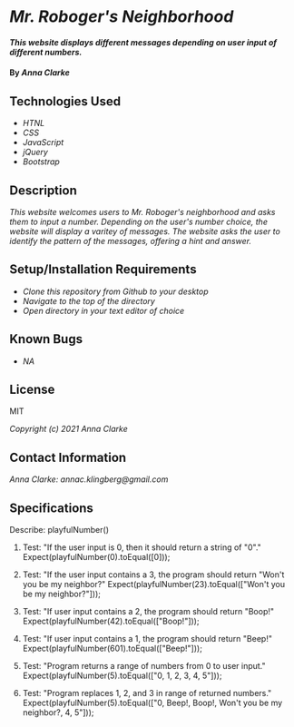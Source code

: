 # _Mr. Roboger's Neighborhood_

#### _This website displays different messages depending on user input of different numbers._

#### By _**Anna Clarke**_

## Technologies Used

* _HTNL_
* _CSS_
* _JavaScript_
* _jQuery_
* _Bootstrap_

## Description

_This website welcomes users to Mr. Roboger's neighborhood and asks them to input a number. Depending on the user's number choice, the website will display a varitey of messages. The website asks the user to identify the pattern of the messages, offering a hint and answer._

## Setup/Installation Requirements

* _Clone this repository from Github to your desktop_
* _Navigate to the top of the directory_
* _Open directory in your text editor of choice_


## Known Bugs

* _NA_

## License

MIT

_Copyright (c) 2021 Anna Clarke_

## Contact Information

_Anna Clarke: annac.klingberg@gmail.com_

## Specifications

Describe: playfulNumber()

1. Test: "If the user input is 0, then it should return a string of "0"."
Expect(playfulNumber(0).toEqual([0]));

2. Test: "If the user input contains a 3, the program should return "Won't you be my neighbor?"
Expect(playfulNumber(23).toEqual(["Won't you be my neighbor?"]));

3. Test: "If user input contains a 2, the program should return "Boop!"
Expect(playfulNumber(42).toEqual(["Boop!"]));

4. Test: "If user input contains a 1, the program should return "Beep!"
Expect(playfulNumber(601).toEqual(["Beep!"]));

5. Test: "Program returns a range of numbers from 0 to user input."
Expect(playfulNumber(5).toEqual(["0, 1, 2, 3, 4, 5"]));

6. Test: "Program replaces 1, 2, and 3 in range of returned numbers."
Expect(playfulNumber(5).toEqual(["0, Beep!, Boop!, Won't you be my neighbor?, 4, 5"]));




